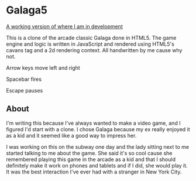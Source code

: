 # Galaga5

[A working version of where I am in development](http://hoorayimhelping.github.com/Galaga5/)

This is a clone of the arcade classic Galaga done in HTML5. The game engine and logic is written in JavaScript and rendered using HTML5's cavans tag and a 2d rendering context. All handwritten by me cause why not.

Arrow keys move left and right

Spacebar fires

Escape pauses

## About

I'm writing this because I've always wanted to make a video game, and I figured I'd start with a clone. I chose Galaga because my ex really enjoyed it as a kid and it seemed like a good way to impress her.

I was working on this on the subway one day and the lady sitting next to me started talking to me about the game. She said it's so cool cause she remembered playing this game in the arcade as a kid and that I should definitely make it work on phones and tablets and if I did, she would play it. It was the best interaction I've ever had with a stranger in New York City.
